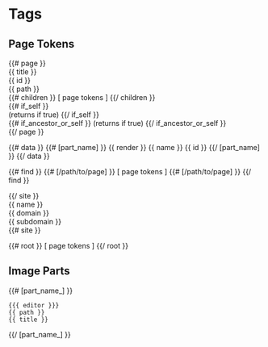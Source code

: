 # Tags

## Page Tokens
  {{# page }}  
    {{ title }}  
    {{ id }}  
    {{ path }}  
    {{# children }}
      [ page tokens ]
    {{/ children }}  
    {{# if_self }}  
      (returns if true)
    {{/ if_self }}  
    {{# if_ancestor_or_self }}
      (returns if true)
    {{/ if_ancestor_or_self }}  
  {{/ page }} 
  
  {{# data }}
    {{# [part_name] }}
      {{ render }}
      {{ name }}
      {{ id }}
    {{/ [part_name] }}
  {{/ data }}
    
  {{# find }}
    {{# [/path/to/page] }}
      [ page tokens ]
    {{# [/path/to/page] }}
  {{/ find }}
  
  {{/ site }}  
    {{ name }}  
    {{ domain }}  
    {{ subdomain }}  
  {{# site }}
    
  {{# root }}
    [ page tokens ]
  {{/ root }}
  
## Image Parts
  {{# [part_name_] }}

    {{{ editor }}}
    {{ path }}
    {{ title }}
    
  {{/ [part_name_] }}
